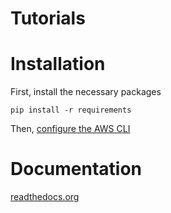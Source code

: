 # Tutorials

# Installation

First, install the necessary packages

```console
pip install -r requirements
```

Then, [configure the AWS CLI](https://docs.aws.amazon.com/cli/latest/userguide/cli-chap-configure.html)

# Documentation

[readthedocs.org](https://database-cloud-tutorials.readthedocs.io/en/latest/)
